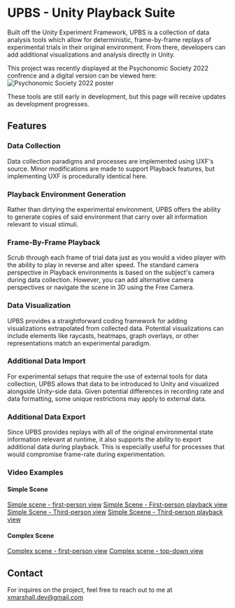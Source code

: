 # UPBS - Unity Playback Suite
Built off the Unity Experiment Framework, UPBS is a collection of data analysis tools which allow for deterministic, frame-by-frame replays of experimental trials in their original environment. From there, developers can add additional visualizations and analysis directly in Unity.

This project was recently displayed at the Psychonomic Society 2022 confrence and a digital version can be viewed here:
<img src="media/UPBS_Poster.png" alt="Psychonomic Society 2022 poster">

These tools are still early in development, but this page will receive updates as development progresses.

## Features

### Data Collection
Data collection paradigms and processes are implemented using UXF's source. Minor modifications are made to support Playback features, but implementing UXF is procedurally identical here.

### Playback Environment Generation
Rather than dirtying the experimental environment, UPBS offers the ability to generate copies of said environment that carry over all information relevant to visual stimuli.

### Frame-By-Frame Playback
Scrub through each frame of trial data just as you would a video player with the ability to play in reverse and alter speed. The standard camera perspective in Playback environments is based on the subject's camera during data collection. However, you can add alternative camera perspectives or navigate the scene in 3D using the Free Camera.

### Data Visualization
UPBS provides a straightforward coding framework for adding visualizations extrapolated from collected data. Potential visualizations can include elements like raycasts, heatmaps, graph overlays, or other representations match an experimental paradigm.

### Additional Data Import
For experimental setups that require the use of external tools for data collection, UPBS allows that data to be introduced to Unity and visualized alongside Unity-side data. Given potential differences in recording rate and data formatting, some unique restrictions may apply to external data.

### Additional Data Export
Since UPBS provides replays with all of the original environmental state information relevant at runtime, it also supports the ability to export additional data during playback. This is especially useful for processes that would compromise frame-rate during experimentation.

### Video Examples

#### Simple Scene

[Simple scene - first-person view](Videos/DemoVideo_FPReconstructed90FPS.mp4)
[Simple Scene - First-person playback view](Videos/DemoVideo_PlaybackFPOBS.mp4)
[Simple Scene - Third-person view](Videos/DemoVideo_TPReconstructed.mp4)
[Simple Sceene - Third-person playback view](Videos/DemoVideo_PlaybackTPOBS.mp4)

#### Complex Scene

[Complex scene - first-person view](Videos/Movie5.mp4)
[Complex scene - top-down view](Videos/Movie6.mp4)

## Contact
For inquires on the project, feel free to reach out to me at xmarshall.dev@gmail.com
